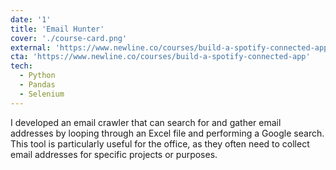 ```yaml
---
date: '1'
title: 'Email Hunter'
cover: './course-card.png'
external: 'https://www.newline.co/courses/build-a-spotify-connected-app'
cta: 'https://www.newline.co/courses/build-a-spotify-connected-app'
tech:
  - Python
  - Pandas
  - Selenium
---
```


I developed an email crawler that can search for and gather email addresses by looping through an Excel file and performing a Google search. This tool is particularly useful for the office, as they often need to collect email addresses for specific projects or purposes.
